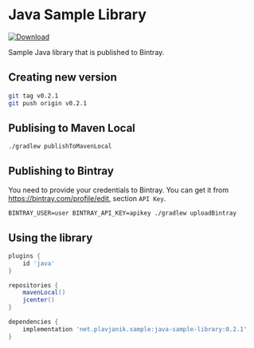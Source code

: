 # Java Sample Library

[![Download](https://api.bintray.com/packages/plavjanik/zowe/java-sample-library/images/download.svg)](https://bintray.com/plavjanik/zowe/java-sample-library/_latestVersion)

Sample Java library that is published to Bintray.

## Creating new version

```bash
git tag v0.2.1
git push origin v0.2.1
```

## Publising to Maven Local

`./gradlew publishToMavenLocal`

## Publishing to Bintray

You need to provide your credentials to Bintray. You can get it from <https://bintray.com/profile/edit>, section `API Key`.

`BINTRAY_USER=user BINTRAY_API_KEY=apikey ./gradlew uploadBintray`

## Using the library

```gradle
plugins {
    id 'java'
}

repositories {
    mavenLocal()
    jcenter()
}

dependencies {
    implementation 'net.plavjanik.sample:java-sample-library:0.2.1'
}
```
